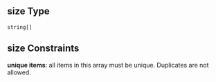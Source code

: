## size Type

`string[]`

## size Constraints

**unique items**: all items in this array must be unique. Duplicates are not allowed.
